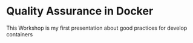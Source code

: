 # Quality Assurance in Docker

This Workshop is my first presentation about good practices for develop containers

